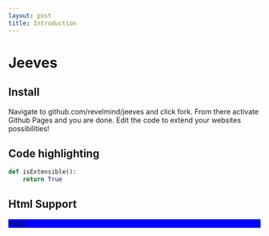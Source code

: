 ```yaml
---
layout: post
title: Introduction
---
```

# Jeeves

## Install
Navigate to github.com/revelmind/jeeves and click fork.  From there activate Github Pages and you are done.  Edit the code to extend your websites possibilities!

## Code highlighting
```python
def isExtensible():
	return True
```

## Html Support
<div style="background-color: blue;">Hello!</div>